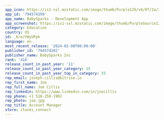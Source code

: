 ```yaml
---
app_icon: https://is1-ssl.mzstatic.com/image/thumb/Purple126/v4/0f/2a/3e/0f2a3e8b-ac19-6e96-b355-76bcd69a9072/AppIcon-1x_U007emarketing-0-7-0-0-85-220-0.png/1024x1024bb.png
app_id: '794574199'
app_name: BabySparks - Development App
app_screenshot: https://is1-ssl.mzstatic.com/image/thumb/PurpleSource125/v4/85/de/42/85de42c7-e3e7-383a-dc62-ba5fe75661ab/8e4f980b-0826-4487-b63e-98753d2884d3_1.jpg/1242x2688bb.png
category: Education
country: US
id: _KreJYWyUPpk
language: en
most_recent_release: '2024-02-08T00:00:00'
publisher_id: '794574202'
publisher_name: BabySparks Inc
rank: '416'
release_count_in_past_year: '11'
release_count_in_past_year_category: 15
release_count_in_past_year_top_in_category: 33
rep_email: joseph.cillis@bitrise.io
rep_first_name: Joe
rep_full_name: Joe Cillis
rep_linkedin: https://www.linkedin.com/in/joecillis
rep_phone: +1 518-258-1902
rep_photo: joe.jpg
rep_title: Account Manager
store: itunes_connect
---
```

